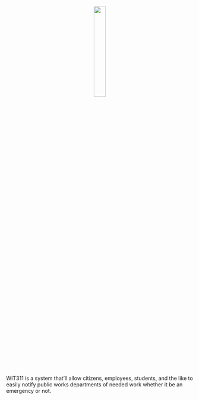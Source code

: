 <h1 align="center">
    <a href="https://311.dchr.host"><img src="https://raw.githubusercontent.com/dechristopher/WIT311/public/images/logo.png" height="25%" width="25%"/></a>
    <br/>
</h1>

WIT311 is a system that’ll allow citizens, employees, students, and the like to easily notify public works departments of needed work whether it be an emergency or not.
